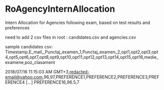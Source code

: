 # RoAgencyInternAllocation
Intern Allocation for Agencies following exam, based on test results and preferences

need to add 2 csv files in root : candidates.csv and agencies.csv

sample candidates csv:
Timestamp,E_mail_,Punctaj_examen_1,Punctaj_examen_2,opt1,opt2,opt3,opt4,opt5,opt6,opt7,opt8,opt9,opt10,opt11,opt12,opt13,opt14,opt15,opt16,medie_examene,poz_clasament

2018/07/16 11:15:03 AM GMT+3,redacted-email@yahoo.com,96,97,PREFERENCE1,PREFERENCE2,PREFERENCE3,PREFERENCE4 [...] PREFERENCE16,96.5,7
